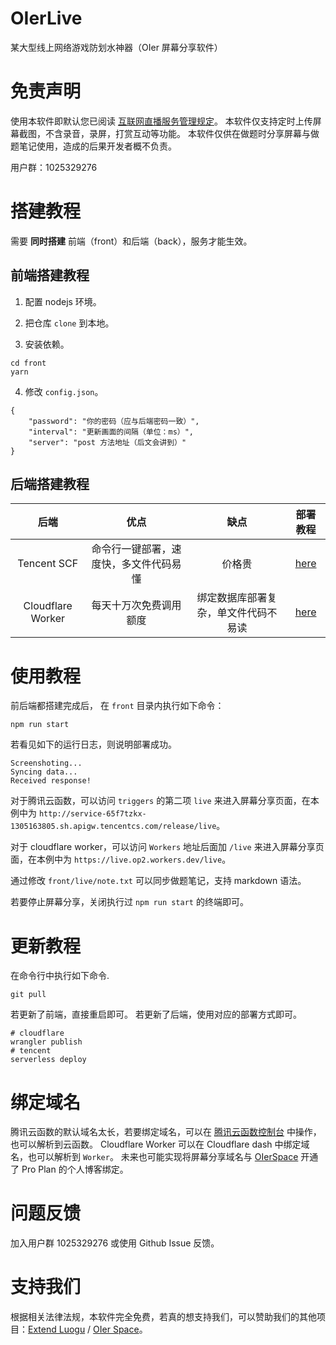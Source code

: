 # OIerLive
某大型线上网络游戏防划水神器（OIer 屏幕分享软件）

# 免责声明
使用本软件即默认您已阅读 [互联网直播服务管理规定](http://www.cac.gov.cn/2016-11/04/c_1119847629.htm)。
本软件仅支持定时上传屏幕截图，不含录音，录屏，打赏互动等功能。
本软件仅供在做题时分享屏幕与做题笔记使用，造成的后果开发者概不负责。

用户群：1025329276

# 搭建教程

需要 **同时搭建** 前端（front）和后端（back），服务才能生效。

## 前端搭建教程

1. 配置 nodejs 环境。

2. 把仓库 `clone` 到本地。

3. 安装依赖。
  ```
  cd front
  yarn
  ```

4. 修改 `config.json`。
  ```
  {
      "password": "你的密码（应与后端密码一致）",
      "interval": "更新画面的间隔（单位：ms）",
      "server": "post 方法地址（后文会讲到）"
  }
  ```

## 后端搭建教程

| 后端 | 优点 | 缺点 | 部署教程 |
| :-----------: | :-----------: | :-----------: | :-----------: |
| Tencent SCF | 命令行一键部署，速度快，多文件代码易懂 | 价格贵 | [here](/back/tencentSCF/README.md) |
| Cloudflare Worker | 每天十万次免费调用额度 | 绑定数据库部署复杂，单文件代码不易读 | [here](/back/cloudflareWorker/README.md) |

# 使用教程

前后端都搭建完成后， 在 `front` 目录内执行如下命令：
```
npm run start
```

若看见如下的运行日志，则说明部署成功。
```
Screenshoting...
Syncing data...
Received response!
```

对于腾讯云函数，可以访问 `triggers` 的第二项 `live` 来进入屏幕分享页面，在本例中为 `http://service-65f7tzkx-1305163805.sh.apigw.tencentcs.com/release/live`。

对于 cloudflare worker，可以访问 `Workers` 地址后面加 `/live` 来进入屏幕分享页面，在本例中为 `https://live.op2.workers.dev/live`。

通过修改 `front/live/note.txt` 可以同步做题笔记，支持 markdown 语法。

若要停止屏幕分享，关闭执行过 `npm run start` 的终端即可。

# 更新教程
在命令行中执行如下命令.
```
git pull
```
若更新了前端，直接重启即可。
若更新了后端，使用对应的部署方式即可。
```
# cloudflare
wrangler publish
# tencent
serverless deploy
```

# 绑定域名

腾讯云函数的默认域名太长，若要绑定域名，可以在 [腾讯云函数控制台](https://console.cloud.tencent.com/scf/list) 中操作，也可以解析到云函数。
Cloudflare Worker 可以在 Cloudflare dash 中绑定域名，也可以解析到 `Worker`。
未来也可能实现将屏幕分享域名与 [OIerSpace](https://oier.space) 开通了 Pro Plan 的个人博客绑定。

# 问题反馈

加入用户群 1025329276 或使用 Github Issue 反馈。

# 支持我们

根据相关法律法规，本软件完全免费，若真的想支持我们，可以赞助我们的其他项目：[Extend Luogu](https://afdian.net/@extend-luogu) / [OIer Space](https://afdian.net/@bohan)。
